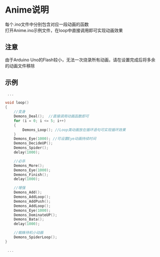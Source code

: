 # Anime说明

每个.ino文件中分别包含对应一段动画的函数  
打开Anime.ino示例文件，在loop中直接调用即可实现动画效果  

##  注意
由于Arduino Uno的Flash较小，无法一次烧录所有动画，请在设置完成后将多余的动画文件移除  


## 示例

```C++
 ...

void loop()
{
	//变身
    Demons_Deal();	//直接调用动画函数即可
    for (i = 0; i <= 5; i++)
    {
        Demons_Loop(); //Loop类动画放在循环语句可实现循环效果
    }
    Demons_Eye(1000); //可设置Eye动画持续时间
    Demons_DecideUP();
    Demons_Spider();
    delay(1000);

    //必杀
    Demons_More();
    Demons_Eye(1000);
    Demons_Finish();
    delay(1000);

    //增强
    Demons_Add();
    Demons_AddLoop();
    Demons_AddPush();
    Demons_AddLoop();
    Demons_Eye(1000);
    Demons_DominateUP();
    Demons_Bata();
    delay(1000);

    //蜘蛛待机小动画
    Demons_SpiderLoop();
}

 ...
```
